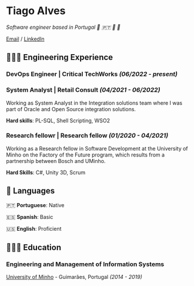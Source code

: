 # Tiago Alves

_Software engineer based in Portugal 🏡 🇵🇹 🍷 🏢_

[Email](mailto:tiagoaa14@gmail.com) / [LinkedIn](www.linkedin.com/in/tiago-alves-416231144)


## 👩🏼‍💻 Engineering Experience

### DevOps Engineer | Critical TechWorks _(06/2022 - present)_

### System Analyst | Retail Consult  _(04/2021 - 06/2022)_
Working as System Analyst in the Integration solutions team where I was part of Oracle and Open Source integration solutions.

**Hard skills**: PL-SQL, Shell Scripting, WSO2

### Research fellowr | Research fellow  _(01/2020 - 04/2021)_ 
Working as a Research fellow in Software Development at the University of Minho on the Factory of the Future program, which results from a partnership between Bosch and UMinho.

**Hard Skills**: C#, Unity 3D, Scrum


## 💬 Languages

🇵🇹 **Portuguese**: Native

🇪🇸 **Spanish**: Basic

🇺🇸 **English**: Proficient

## 👩🏼‍🎓 Education

### **Engineering and Management of Information Systems**
[University of Minho](https://www.uminho.pt/PT) - Guimarães, Portugal _(2014 - 2019)_

